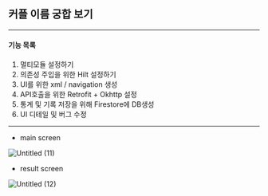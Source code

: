 ## 커플 이름 궁합 보기

***

#### 기능 목록
1. 멀티모듈 설정하기
2. 의존성 주입을 위한 Hilt 설정하기
3. UI를 위한 xml / navigation 생성
4. API호출을 위한 Retrofit + Okhttp 설정
5. 통계 및 기록 저장을 위해 Firestore에 DB생성
6. UI 디테일 및 버그 수정

***

- main screen

![Untitled (11)](https://github.com/SungHunn/Check_CoupleName/assets/86955873/bbf00acd-775b-41bb-9b14-66bdba43180a)

- result screen

![Untitled (12)](https://github.com/SungHunn/Check_CoupleName/assets/86955873/cd490f63-caf3-431a-991f-2184ae131035)
